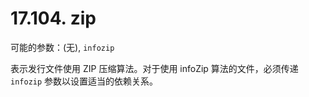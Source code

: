 # 17.104. zip

可能的参数：(无), `infozip`

表示发行文件使用 ZIP 压缩算法。对于使用 infoZip 算法的文件，必须传递 `infozip` 参数以设置适当的依赖关系。
